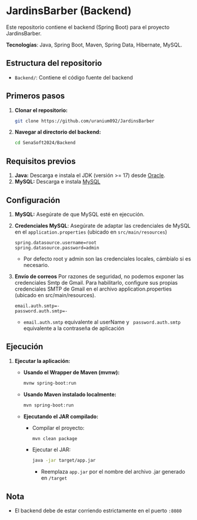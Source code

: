 # JardinsBarber (Backend)

Este repositorio contiene el backend (Spring Boot) para el proyecto JardinsBarber.

**Tecnologías**: Java, Spring Boot, Maven, Spring Data, Hibernate, MySQL.

## Estructura del repositorio

* `Backend/`: Contiene el código fuente del backend

## Primeros pasos

1.  **Clonar el repositorio:**

    ```bash
    git clone https://github.com/uranium092/JardinsBarber
    ```

2.  **Navegar al directorio del backend:**

    ```bash
    cd SenaSoft2024/Backend
    ```

## Requisitos previos

1.  **Java:** Descarga e instala el JDK (versión >= 17) desde [Oracle](https://www.oracle.com/java/technologies/javase/jdk17-archive-downloads.html).
2.  **MySQL:** Descarga e instala [MySQL](https://www.mysql.com/downloads/)

## Configuración

1.  **MySQL:** Asegúrate de que MySQL esté en ejecución.
2.  **Credenciales MySQL**: Asegúrate de adaptar las credenciales de MySQL en el `application.properties` (ubicado en `src/main/resources`)
       ```properties
    spring.datasource.username=root
    spring.datasource.password=admin
    ```
    * Por defecto root y admin son las credenciales locales, cámbialo si es necesario.
       
3.  **Envío de correos** Por razones de seguridad, no podemos exponer las credenciales Smtp de Gmail. Para habilitarlo, configure sus propias credenciales SMTP de Gmail en el archivo application.properties (ubicado en src/main/resources).
    ```properties
    email.auth.smtp=-
    password.auth.smtp=-
    ```
    * `email.auth.smtp` equivalente al userName y ` password.auth.smtp` equivalente a la contraseña de aplicación

## Ejecución

1.  **Ejecutar la aplicación:**

    * **Usando el Wrapper de Maven (mvnw):**

        ```bash
        mvnw spring-boot:run
        ```

    * **Usando Maven instalado localmente:**

        ```bash
        mvn spring-boot:run
        ```

    * **Ejecutando el JAR compilado:**

        * Compilar el proyecto:

            ```bash
            mvn clean package
            ```

        * Ejecutar el JAR:

            ```bash
            java -jar target/app.jar
            ```
            * Reemplaza `app.jar` por el nombre del archivo .jar generado en `/target`

## Nota
* El backend debe de estar corriendo estrictamente en el puerto `:8080`
